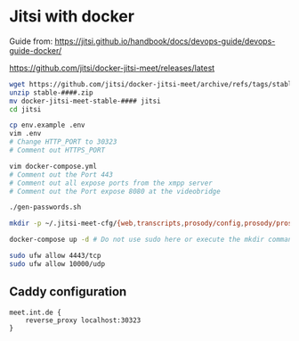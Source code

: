 # Jitsi with docker

Guide from: <https://jitsi.github.io/handbook/docs/devops-guide/devops-guide-docker/>

<https://github.com/jitsi/docker-jitsi-meet/releases/latest>

```bash
wget https://github.com/jitsi/docker-jitsi-meet/archive/refs/tags/stable-####.zip # Get the latest reelease zip archive
unzip stable-####.zip
mv docker-jitsi-meet-stable-#### jitsi
cd jitsi

cp env.example .env
vim .env 
# Change HTTP_PORT to 30323
# Comment out HTTPS_PORT

vim docker-compose.yml
# Comment out the Port 443
# Comment out all expose ports from the xmpp server
# Comment out the Port expose 8080 at the videobridge

./gen-passwords.sh

mkdir -p ~/.jitsi-meet-cfg/{web,transcripts,prosody/config,prosody/prosody-plugins-custom,jicofo,jvb,jigasi,jibri}

docker-compose up -d # Do not use sudo here or execute the mkdir command also with sudo.

sudo ufw allow 4443/tcp
sudo ufw allow 10000/udp
```

## Caddy configuration

```Caddyfile
meet.int.de {
    reverse_proxy localhost:30323
}
```
